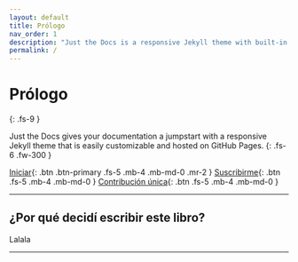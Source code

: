 ```yaml
---
layout: default
title: Prólogo
nav_order: 1
description: "Just the Docs is a responsive Jekyll theme with built-in search that is easily customizable and hosted on GitHub Pages."
permalink: /
---
```


# Prólogo
{: .fs-9 }

Just the Docs gives your documentation a jumpstart with a responsive Jekyll theme that is easily customizable and hosted on GitHub Pages.
{: .fs-6 .fw-300 }

[Iniciar](/docs/1-inicio.md){: .btn .btn-primary .fs-5 .mb-4 .mb-md-0 .mr-2 } [Suscribirme](https://www.mercadopago.com.ar/subscriptions/checkout?preapproval_plan_id=2c938084802a37ba01802bb17b2e0016){: .btn .fs-5 .mb-4 .mb-md-0 }
[Contribución única](https://kierprev.github.io/donate){: .btn .fs-5 .mb-4 .mb-md-0 }

---

## ¿Por qué decidí escribir este libro?

Lalala

---

